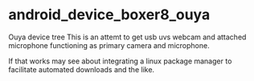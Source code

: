 android_device_boxer8_ouya
==========================

Ouya device tree
This is an attemt to get usb uvs webcam and attached microphone functioning as primary camera and microphone.

If that works may see about integrating a linux package manager to facilitate automated downloads and the like.

